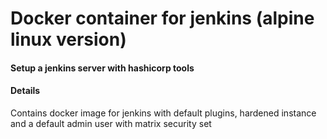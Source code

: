 # Docker container for jenkins (alpine linux version)

#### Setup a jenkins server with hashicorp tools

#### Details
Contains docker image for jenkins with default plugins, hardened instance and a default admin user with matrix security set


